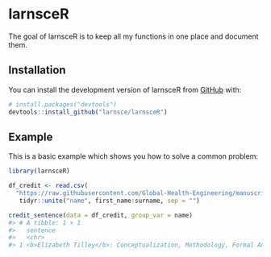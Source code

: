 
<!-- README.md is generated from README.Rmd. Please edit that file -->

# larnsceR

<!-- badges: start -->
<!-- badges: end -->

The goal of larnsceR is to keep all my functions in one place and
document them.

## Installation

You can install the development version of larnsceR from
[GitHub](https://github.com/) with:

``` r
# install.packages("devtools")
devtools::install_github("larnsce/larnsceR")
```

## Example

This is a basic example which shows you how to solve a common problem:

``` r
library(larnsceR)
```

``` r
df_credit <- read.csv(
  "https://raw.githubusercontent.com/Global-Health-Engineering/manuscript-qechairquality/main/data/credit.csv") |>
   tidyr::unite("name", first_name:surname, sep = "")

credit_sentence(data = df_credit, group_var = name)
#> # A tibble: 1 × 1
#>   sentence                                                                      
#>   <chr>                                                                         
#> 1 <b>Elizabeth Tilley</b>: Conceptualization, Methodology, Formal Analysis, Wri…
```
